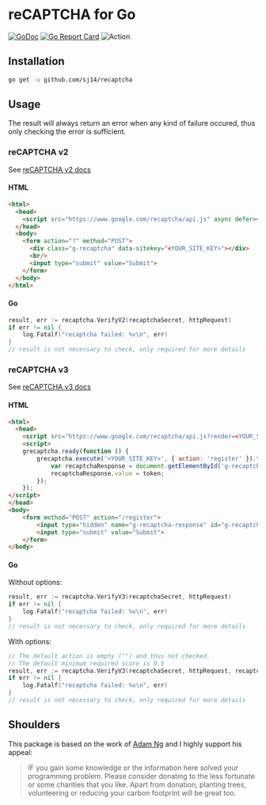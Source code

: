 # reCAPTCHA for Go

[![GoDoc](https://godoc.org/github.com/sj14/recaptcha?status.png)](https://pkg.go.dev/github.com/sj14/recaptcha?tab=doc)
[![Go Report Card](https://goreportcard.com/badge/github.com/sj14/recaptcha)](https://goreportcard.com/report/github.com/sj14/recaptcha)
![Action](https://github.com/sj14/recaptcha/workflows/Go/badge.svg)

## Installation

```bash
go get -u github.com/sj14/recaptcha
```

## Usage

The result will always return an error when any kind of failure occured, thus only checking the error is sufficient.

### reCAPTCHA v2

See [reCAPTCHA v2 docs](https://developers.google.com/recaptcha/docs/display)

#### HTML

```html
<html>
  <head>
    <script src="https://www.google.com/recaptcha/api.js" async defer></script>
  </head>
  <body>
    <form action="?" method="POST">
      <div class="g-recaptcha" data-sitekey="<YOUR_SITE_KEY>"></div>
      <br/>
      <input type="submit" value="Submit">
    </form>
  </body>
</html>
```

#### Go

```go
result, err := recaptcha.VerifyV2(recaptchaSecret, httpRequest)
if err != nil {
    log.Fatalf("recaptcha failed: %v\n", err)
}
// result is not necessary to check, only required for more details
```

### reCAPTCHA v3

See [reCAPTCHA v3 docs](https://developers.google.com/recaptcha/docs/v3)

#### HTML

```html
<html>
  <head>
    <script src="https://www.google.com/recaptcha/api.js?render=<YOUR_SITE_KEY>"></script>
    <script>
    grecaptcha.ready(function () {
        grecaptcha.execute('<YOUR_SITE_KEY>', { action: 'register' }).then(function (token) {
            var recaptchaResponse = document.getElementById('g-recaptcha-response');
            recaptchaResponse.value = token;
        });
    });
</script>
</head>
<body>
    <form method="POST" action="/register">
        <input type="hidden" name="g-recaptcha-response" id="g-recaptcha-response">
        <input type="submit" value="Submit">
    </form>
</body>

```

#### Go

Without options:

```go
result, err := recaptcha.VerifyV3(recaptchaSecret, httpRequest)
if err != nil {
    log.Fatalf("recaptcha failed: %v\n", err)
}
// result is not necessary to check, only required for more details
```

With options:

```go
// The default action is empty ("") and thus not checked.
// The default minimum required score is 0.5
result, err := recaptcha.VerifyV3(recaptchaSecret, httpRequest, recaptcha.Action("register"), recaptcha.MinScore(0.7))
if err != nil {
    log.Fatalf("recaptcha failed: %v\n", err)
}
// result is not necessary to check, only required for more details
```

## Shoulders

This package is based on the work of [Adam Ng](https://www.socketloop.com/tutorials/golang-recaptcha-example) and I highly support his appeal:

> IF you gain some knowledge or the information here solved your programming problem. Please consider donating to the less fortunate or some charities that you like. Apart from donation, planting trees, volunteering or reducing your carbon footprint will be great too.
